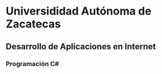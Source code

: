 # Universididad Autónoma de Zacatecas
## Desarrollo de Aplicaciones en Internet
### Programación C#
